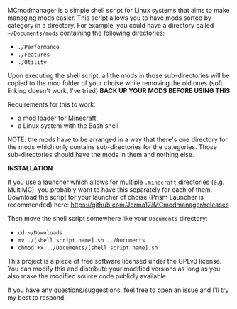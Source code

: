 MCmodmanager is a simple shell script for Linux systems that aims to make managing mods easier. This script allows you to have mods sorted by category in a directory.
For example, you could have a directory called ```~/Documents/mods``` containing the following directories:
- ```./Performance```
- ```./Features```
- ```./Utility```

Upon executing the shell script, all the mods in those sub-directories will be copied to the mod folder of your choise
while removing the old ones (soft linking doesn't work, I've tried)
**BACK UP YOUR MODS BEFORE USING THIS**

Requirements for this to work:
- a mod loader for Minecraft
- a Linux system with the Bash shell

NOTE: the mods have to be arranged in a way that there's one directory for the mods which only contains sub-directories for the categories. Those sub-directories should have the mods in them and nothing else.

**INSTALLATION**

If you use a launcher which allows for multiple ```.minecraft``` directories (e.g. MultiMC), you probably want to have this separately for each of them.
Download the script for your launcher of choise (Prism Launcher is recommended) here: https://github.com/Jorma17/MCmodmanager/releases

Then move the shell script somewhere like your ```Documents``` directory:
- ```cd ~/Downloads```
- ```mv ./[shell script name].sh ../Documents```
- ```chmod +x ../Documents/[shell script name].sh```

This project is a piece of free software licensed under the GPLv3 license. You can modify this and distribute your modified versions as long as you
also make the modified source code publicly available.

If you have any questions/suggestions, feel free to open an issue and I'll try my best to respond.
